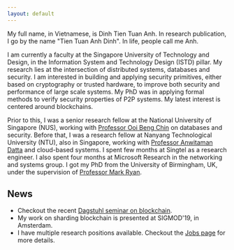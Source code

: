 ```yaml
---
layout: default
---
```


My full name, in Vietnamese, is Dinh Tien Tuan Anh. In research publication, I go by the name "Tien Tuan Anh Dinh". In
life, people call me Anh. 

I am currently a faculty at the Singapore University of Technology and Design, in the Information System and
Technology Design (ISTD) pillar. My research lies at the intersection of distributed systems, databases and
security. I am interested in building and applying security primitives, either based on cryptography or
trusted hardware, to improve both security and performance of large scale systems. My PhD was in applying
formal methods to verify security properties of P2P systems. My latest interest is centered around
blockchains. 

Prior to this, I was a senior research fellow at the National University of Singapore (NUS), working with
[Professor Ooi Beng Chin](https://www.comp.nus.edu.sg/~ooibc) on databases and security. Before that, I was a research fellow at Nanyang
Technological University (NTU), also in Singapore, working with [Professor Anwitaman
Datta](https://www.ntu.edu.sg/home/anwitaman) and cloud-based
systems. I spent few months at Singtel as a research engineer. I also spent four months at Microsoft Research
in the networking and systems group. I got my PhD from the University of Birmingham, UK, under the supervision
of [Professor Mark Ryan](https://www.cs.bham.ac.uk/~mdr). 

## News
* Checkout the recent [Dagstuhl seminar on blockchain](https://www.dagstuhl.de/en/program/calendar/semhp/?semnr=19261).
* My work on sharding blockchain is presented at SIGMOD'19, in Amsterdam.
* I have multiple research positions available. Checkout the [Jobs page](/jobs) for more details. 
